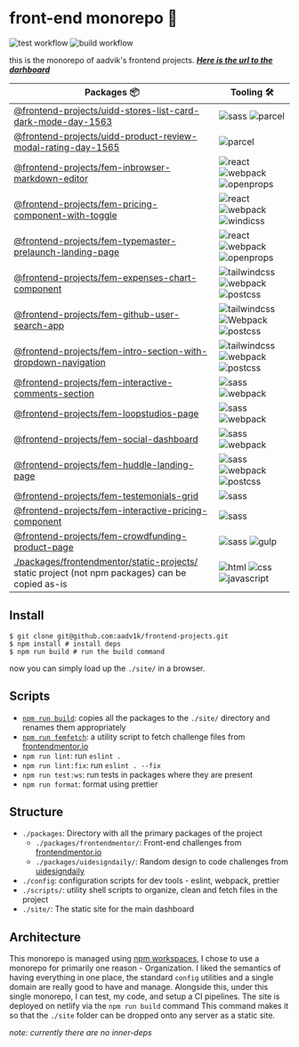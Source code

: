 # front-end monorepo 🗿

![test workflow](https://github.com/aadv1k/frontend-projects/actions/workflows/test.js.yml/badge.svg)
![build workflow](https://github.com/aadv1k/frontend-projects/actions/workflows/deploy.yml/badge.svg)

this is the monorepo of aadvik's frontend projects. **_[Here is the url to the darhboard](https://aadv1k-frontend.netlify.app)_**

| Packages 📦                                                                                                                                   | Tooling 🛠️                           |
| --------------------------------------------------------------------------------------------------------------------------------------------- | ------------------------------------ |
| [@frontend-projects/uidd-stores-list-card-dark-mode-day-1563](./packages/uidesigndaily/uidd-stores-list-card-dark-mode-day-1563)              | ![sass] ![parcel]                  |
| [@frontend-projects/uidd-product-review-modal-rating-day-1565](./packages/uidesigndaily/uidd-product-review-modal-rating-day-1565)            | ![parcel]                            |
| [@frontend-projects/fem-inbrowser-markdown-editor](./packages/frontendmentor/fem-inbrowser-markdown-editor)                                   | ![react] ![webpack] ![openprops]     |
| [@frontend-projects/fem-pricing-component-with-toggle](./packages/frontendmentor/fem-pricing-component-with-toggle/)                          | ![react] ![webpack] ![windicss]      |
| [@frontend-projects/fem-typemaster-prelaunch-landing-page](./packages/frontendmentor/fem-typemaster-prelaunch-landing-page/)                  | ![react] ![webpack] ![openprops]     |
| [@frontend-projects/fem-expenses-chart-component](./packages/frontendmentor/fem-expenses-chart-component/)                                    | ![tailwindcss] ![webpack] ![postcss] |
| [@frontend-projects/fem-github-user-search-app](./packages/frontendmentor/fem-github-user-search-app/)                                        | ![tailwindcss] ![Webpack] ![postcss] |
| [@frontend-projects/fem-intro-section-with-dropdown-navigation](./packages/frontendmentor/fem-intro-section-with-dropdown-navigation/)        | ![tailwindcss] ![webpack] ![postcss] |
| [@frontend-projects/fem-interactive-comments-section](./packages/frontendmentor/fem-interactive-comments-section/)                            | ![sass] ![webpack]                   |
| [@frontend-projects/fem-loopstudios-page](./packages/frontendmentor/fem-loopstudios-page/)                                                    | ![sass] ![webpack]                   |
| [@frontend-projects/fem-social-dashboard](./packages/frontendmentor/fem-social-dashboard/)                                                    | ![sass] ![webpack]                   |
| [@frontend-projects/fem-huddle-landing-page](./packages/frontendmentor/fem-huddle-landing-page/)                                              | ![sass] ![webpack] ![postcss]        |
| [@frontend-projects/fem-testemonials-grid](./packages/frontendmentor/fem-testemonials-grid/)                                                  | ![sass]                              |
| [@frontend-projects/fem-interactive-pricing-component](./packages/frontendmentor/fem-interactive-pricing-component/)                          | ![sass]                              |
| [@frontend-projects/fem-crowdfunding-product-page](./packages/frontendmentor/fem-crowdfunding-product-page/)                                  | ![sass] ![gulp]                      |
| [./packages/frontendmentor/static-projects/](./packages/frontendmentor/static-projects) static project (not npm packages) can be copied as-is | ![html] ![css] ![javascript]         |

## Install

```shell
$ git clone git@github.com:aadv1k/frontend-projects.git
$ npm install # install deps
$ npm run build # run the build command
```
now you can simply load up the `./site/` in a browser.

## Scripts

- [`npm run build`](./scripts/deploy.sh): copies all the packages to the `./site/` directory and renames them appropriately
- [`npm run femfetch`](./scripts/femfetch.sh): a utility script to fetch challenge files from [frontendmentor.io](https://frontendmentor.io)
- `npm run lint`: run `eslint .`
- `npm run lint:fix`: run `eslint . --fix`
- `npm run test:ws`: run tests in packages where they are present
- `npm run format`: format using prettier

## Structure

- `./packages`: Directory with all the primary packages of the project
  - `./packages/frontendmentor/`: Front-end challenges from [frontendmentor.io](https://frontendmentor.io)
  - `./packages/uidesigndaily/`: Random design to code challenges from [uidesigndaily](https://uidesigndaily.com/)
- `./config`: configuration scripts for dev tools - eslint, webpack, prettier
- `./scripts/`: utility shell scripts to organize, clean and fetch files in the project
- `./site/`: The static site for the main dashboard

## Architecture

This monorepo is managed using [npm
workspaces](https://docs.npmjs.com/cli/v7/using-npm/workspaces), I chose to use
a monorepo for primarily one reason - Organization. I liked the semantics of
having everything in one place, the standard `config` utilities and a single
domain are really good to have and manage. Alongside this, under this single
monorepo, I can test, my code, and setup a CI pipelines. The site is deployed
on netlify via the `npm run build` command This command makes it so that the
`./site` folder can be dropped onto any server as a static site.

_note: currently there are no inner-deps_

[react]: https://img.shields.io/badge/-React-282c34?logo=React&logoColor=61dafb&style=classic
[tailwindcss]: https://img.shields.io/badge/-Tailwindcss-282c34?logo=tailwind-css&logocolor=white&style=classic
[sass]: https://img.shields.io/badge/-Sass-282c34?logo=sass&logocolor=white&style=classic
[webpack]: https://img.shields.io/badge/-Webpack-282c34?logo=webpack&logocolor=white&style=classic
[parcel]: https://img.shields.io/badge/-📦%20Parcel-282c34?logo=parcel&logocolor=white&style=classic
[gulp]: https://img.shields.io/badge/-Gulp-282c34?logo=gulp&logocolor=white&style=classic
[postcss]: https://img.shields.io/badge/-PostCSS-282c34?logo=postCSS&logocolor=white&style=classic
[openprops]: https://img.shields.io/badge/-🅿%20OpenProps-282c34?logo=&logocolor=white&style=classic
[windicss]: https://img.shields.io/badge/-WindiCSS-282c34?logo=windicss&logocolor=white&style=classic
[javascript]: https://img.shields.io/badge/-JavaScript-282c34?logo=javascript&logocolor=white&style=classic
[css]: https://img.shields.io/badge/-CSS-282c34?logo=CSS&logocolor=white&style=classic
[html]: https://img.shields.io/badge/-HTML-282c34?logo=html&logocolor=white&style=classic

